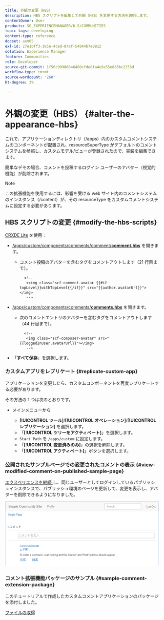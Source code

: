 ```yaml
---
title: 外観の変更（HBS）
description: HBS スクリプトを編集して外観（HBS）を変更する方法を説明します。
contentOwner: User
products: SG_EXPERIENCEMANAGER/6.5/COMMUNITIES
topic-tags: developing
content-type: reference
docset: aem65
exl-id: 27e1bff3-385e-4ced-87af-54044b7e8812
solution: Experience Manager
feature: Communities
role: Developer
source-git-commit: 1f56c99980846400cfde8fa4e9a55e885bc2258d
workflow-type: tm+mt
source-wordcount: '260'
ht-degree: 3%

---
```


# 外観の変更（HBS） {#alter-the-appearance-hbs}

これで、アプリケーションディレクトリ（/apps）内のカスタムコメントシステムのコンポーネントが配置され、resourceSuperType がデフォルトのコメントシステムを参照し、カスタムモデル/ビューが登録されたので、実装を編集できます。

簡単なデモの場合、コメントを投稿するログイン ユーザーのアバター（視覚的機能）が削除されます。

>[!NOTE]
>
>この拡張機能を使用するには、影響を受ける web サイト内のコメントシステムのインスタンス（/content）が、その resourceType をカスタムコメントシステムに設定する必要があります。

## HBS スクリプトの変更 {#modify-the-hbs-scripts}

[CRXDE Lite](/help/sites-developing/developing-with-crxde-lite.md) を使用：

* [/apps/custom/components/comments/comment/**comment.hbs**](https://localhost:4502/crx/de/index.jsp#/apps/custom/components/comments/comment/comment.hbs) を開きます。

   * コメント投稿のアバターを含むタグをコメントアウトします（21 行目まで）。

     ```
       <!--
        <<img class="scf-comment-avatar {{#if topLevel}}withTopLevel{{/if}}" src="{{author.avatarUrl}}"></img>
        -->
     ```

* [/apps/custom/components/comments/**comments.hbs**](https://localhost:4502/crx/de/index.jsp#/apps/custom/components/comments/comments.hbs) を開きます。

   * 次のコメントエントリのアバターを含むタグをコメントアウトします（44 行目まで）。

     ```
       <!--
        <img class="scf-composer-avatar" src="{{loggedInUser.avatarUrl}}"></img>
        -->
     ```

* 「**すべて保存**」を選択します。

### カスタムアプリをレプリケート {#replicate-custom-app}

アプリケーションを変更したら、カスタムコンポーネントを再度レプリケートする必要があります。

その方法の 1 つは次のとおりです。

* メインメニューから

   * **[!UICONTROL ツール]**/**[!UICONTROL オペレーション]**/**[!UICONTROL レプリケーション]** を選択します。
   * 「**[!UICONTROL ツリーをアクティベート]**」を選択します。
   * `Start Path` を `/apps/custom` に設定します。
   * 「**[!UICONTROL 変更済みのみ]**」の選択を解除します。
   * 「**[!UICONTROL アクティベート]**」ボタンを選択します。

### 公開されたサンプルページでの変更されたコメントの表示 {#view-modified-comment-on-published-sample-page}

[&#x200B; エクスペリエンスを継続 &#x200B;](/help/communities/extend-sample-page.md#publish-sample-page) し、同じユーザーとしてログインしているパブリッシュインスタンスで、パブリッシュ環境のページを更新して、変更を表示し、アバターを削除できるようになりました。

![view-modified-content](assets/view-modified-content.png)

### コメント拡張機能パッケージのサンプル {#sample-comment-extension-package}

このチュートリアルで作成したカスタムコメントアプリケーションのパッケージを添付しました。

[ファイルの取得](assets/sample-comment-extension-6-1-fp3.zip)
